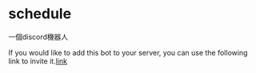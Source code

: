# schedule
一個discord機器人

If you would like to add this bot to your server, you can use the following link to invite it.[link](https://discord.com/api/oauth2/authorize?client_id=1095111745309253694&permissions=207872&scope=bot%20applications.commands)
